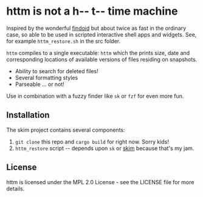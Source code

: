 # httm is not a h-- t-- time machine 

Inspired by the wonderful [findoid](https://github.com/jimsalterjrs/sanoid) but about twice as fast in the ordinary case, so able to be used in scripted interactive shell apps and widgets.  See, for example `httm_restore.sh` in the src folder.

`httm` compiles to a single executable: `httm` which the prints size, date and corresponding locations of available versions of files residing on snapshots.

* Ability to search for deleted files!
* Several formatting styles
* Parseable ... or not!

Use in combination with a fuzzy finder like `sk` or `fzf` for even more fun.

## Installation

The skim project contains several components:

1. `git clone` this repo and `cargo build` for right now.  Sorry kids!
3. `httm_restore` script -- depends upon `sk` or [skim](https://github.com/lotabout/skim) because that's my jam.

## License

httm is licensed under the MPL 2.0 License - see the LICENSE file for more details.


